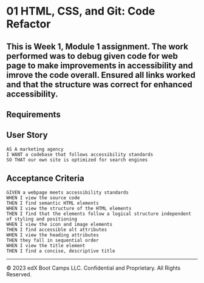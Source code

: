 # 01 HTML, CSS, and Git: Code Refactor

## This is Week 1, Module 1 assignment.  The work performed was to debug given code for web page to make improvements in accessibility and imrove the code overall.  Ensured all links worked and that the structure was correct for enhanced accessibility.

## Requirements

## User Story

```
AS A marketing agency
I WANT a codebase that follows accessibility standards
SO THAT our own site is optimized for search engines
```

## Acceptance Criteria

```
GIVEN a webpage meets accessibility standards
WHEN I view the source code
THEN I find semantic HTML elements
WHEN I view the structure of the HTML elements
THEN I find that the elements follow a logical structure independent of styling and positioning
WHEN I view the icon and image elements
THEN I find accessible alt attributes
WHEN I view the heading attributes
THEN they fall in sequential order
WHEN I view the title element
THEN I find a concise, descriptive title
```



---
© 2023 edX Boot Camps LLC. Confidential and Proprietary. All Rights Reserved.
